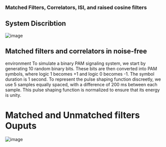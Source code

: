 ###                     Matched Filters, Correlators, ISI, and raised cosine filters 
## System Discribtion
![image](https://github.com/faatthy/Matched-Filters-Correlators-ISI-and-raised-cosine-filters-/assets/110846097/5eb77bbc-af9d-4b2b-8ecf-0d95590ae9e6)

## Matched filters and correlators in noise-free 
environment 
To simulate a binary PAM signaling system, we start by generating 10 random binary bits. These bits 
are then converted into PAM symbols, where logic 1 becomes +1 and logic 0 becomes -1. The symbol 
duration is 1 second. 
To represent the pulse shaping function discreetly, we use 5 samples equally spaced, with a difference 
of 200 ms between each sample. This pulse shaping function is normalized to ensure that its energy is 
unity. 
#  Matched and Unmatched filters Ouputs
![image](https://github.com/faatthy/Matched-Filters-Correlators-ISI-and-raised-cosine-filters-/assets/110846097/d4baee25-a6c1-4a03-b381-12f9f608d38a)
